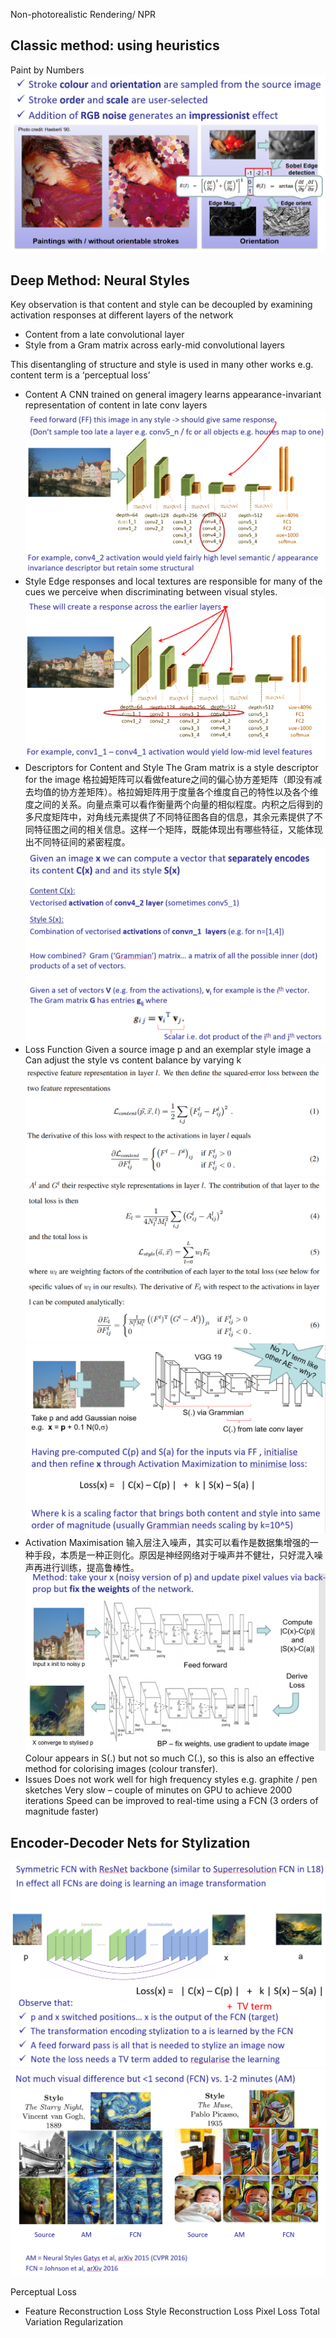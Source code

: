 Non-photorealistic Rendering/ NPR
## Classic method: using heuristics 
Paint by Numbers
![](\images\paintbynumber.png)
## Deep Method: Neural Styles
Key observation is that content and style can be decoupled by examining activation responses at different layers of the network
* Content  from a late convolutional layer
* Style  from a Gram matrix across early-mid convolutional layers

This disentangling of structure and style is used in many other works e.g. content term is a ‘perceptual loss’
* Content
A CNN trained on general imagery learns appearance-invariant representation of content in late conv layers
![](\images\neural_content.png)
* Style
Edge responses and local textures are responsible for many of the cues we perceive when discriminating between visual styles.
![](\images\neural_style.png)
* Descriptors for Content and Style
The Gram matrix is a style descriptor for the image
格拉姆矩阵可以看做feature之间的偏心协方差矩阵（即没有减去均值的协方差矩阵）。格拉姆矩阵用于度量各个维度自己的特性以及各个维度之间的关系。向量点乘可以看作衡量两个向量的相似程度。内积之后得到的多尺度矩阵中，对角线元素提供了不同特征图各自的信息，其余元素提供了不同特征图之间的相关信息。这样一个矩阵，既能体现出有哪些特征，又能体现出不同特征间的紧密程度。
![](\images\neural_style1.png)
* Loss Function
Given a source image p and an exemplar style image a
Can adjust the style vs content balance by varying k
![](\images\content_loss.png)
![](\images\gram_loss.png)
![](\images\neural_style2.png)
* Activation Maximisation 
输入层注入噪声，其实可以看作是数据集增强的一种手段，本质是一种正则化。原因是神经网络对于噪声并不健壮，只好混入噪声再进行训练，提高鲁棒性。
![](\images\neural_style3.png)
Colour appears in S(.) but not so much C(.), so this is also an effective method for colorising images (colour transfer).
* Issues
Does not work well for high frequency styles e.g. graphite / pen sketches
Very slow – couple of minutes on GPU to achieve 2000 iterations
Speed can be improved to real-time using a FCN (3 orders of magnitude faster)
## Encoder-Decoder Nets for Stylization
![](images/fcn_style.png)
![](images/FCN_AM.png)

Perceptual Loss
* Feature Reconstruction Loss
Style Reconstruction Loss
Pixel Loss
Total Variation Regularization
